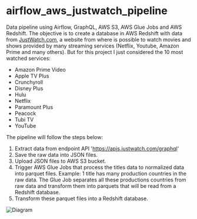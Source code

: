 # airflow_aws_justwatch_pipeline
Data pipeline using Airflow, GraphQL, AWS S3, AWS Glue Jobs and AWS Redshift.
The objective is to create a database in AWS Redshift with data from [JustWatch.com](https://www.justwatch.com/), a website from where is possible to watch movies and shows provided by many streaming services (Netflix, Youtube, Amazon Prime and many others).
But for this project I just considered the 10 most watched services:
- Amazon Prime Video
- Apple TV Plus
- Crunchyroll
- Disney Plus
- Hulu
- Netflix
- Paramount Plus
- Peacock
- Tubi TV
- YouTube

The pipeline will follow the steps below:
1. Extract data from endpoint API 'https://apis.justwatch.com/graphql'
2. Save the raw data into JSON files.
3. Upload JSON files to AWS S3 bucket.
4. Trigger AWS Glue Jobs that process the titles data to normalized data into parquet files.
    Example: 1 title has many production countries in the raw data. 
            The Glue Job separates all these productions countries from raw data 
            and transform them into parquets that will be read from a Redshift database.
5. Transform these parquet files into a Redshift database.

![Diagram](https://github.com/danrbueno/airflow_aws_justwatch_pipeline/assets/74033549/1d45c902-4700-49ec-a226-5f42dd6d54a0)

